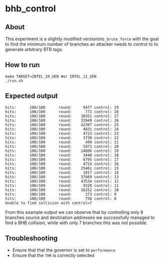 # bhb\_control

## About

This experiment is a slightly modified version`bhb_brute_force` with the goal to find the minimum number of branches an attacker needs to control to to generate arbitrary BTB tags.

## How to run

```
make TARGET=INTEL_10_GEN #or INTEL_11_GEN
./run.sh
```

## Expected output

```
hits:      100/100      round:     9477 control: 29
hits:      100/100      round:      771 control: 28
hits:      100/100      round:    10351 control: 27
hits:      100/100      round:    33949 control: 26
hits:      100/100      round:    42307 control: 25
hits:      100/100      round:     4031 control: 24
hits:      100/100      round:     4723 control: 23
hits:      100/100      round:     3730 control: 22
hits:      100/100      round:      499 control: 21
hits:      100/100      round:     5973 control: 20
hits:      100/100      round:    24806 control: 19
hits:      100/100      round:     3440 control: 18
hits:      100/100      round:     6795 control: 17
hits:      100/100      round:     4724 control: 16
hits:      100/100      round:    25461 control: 15
hits:      100/100      round:     1817 control: 14
hits:      100/100      round:    37669 control: 13
hits:      100/100      round:    43534 control: 12
hits:      100/100      round:     9328 control: 11
hits:      100/100      round:    16252 control: 10
hits:      100/100      round:      273 control: 9
hits:      100/100      round:      756 control: 8
Unable to find collision with control=7
```

From this example output we can observe that by controlling only 8 branches source and destination addresses we successfully managed to find a BHB collision, while with only 7 branches this was not possible.


## Troubleshooting

* Ensure that that the governor is set to `performance`
* Ensure that the `THR` is correctly selected
